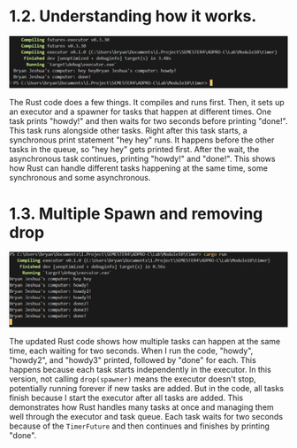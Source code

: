 # 1.2. Understanding how it works.

![test](image/ss1.png)

The Rust code does a few things. It compiles and runs first. Then, it sets up an executor and a spawner for tasks that happen at different times. One task prints "howdy!" and then waits for two seconds before printing "done!". This task runs alongside other tasks. Right after this task starts, a synchronous print statement "hey hey" runs. It happens before the other tasks in the queue, so "hey hey" gets printed first. After the wait, the asynchronous task continues, printing "howdy!" and "done!". This shows how Rust can handle different tasks happening at the same time, some synchronous and some asynchronous.


# 1.3. Multiple Spawn and removing drop

![test](image/ss2.png)

The updated Rust code shows how multiple tasks can happen at the same time, each waiting for two seconds. When I run the code, "howdy", "howdy2", and "howdy3" printed, followed by "done" for each. This happens because each task starts independently in the executor. In this version, not calling `drop(spawner)` means the executor doesn't stop, potentially running forever if new tasks are added. But in the code, all tasks finish because I start the executor after all tasks are added. This demonstrates how Rust handles many tasks at once and managing them well through the executor and task queue. Each task waits for two seconds because of the `TimerFuture` and then continues and finishes by printing "done".

